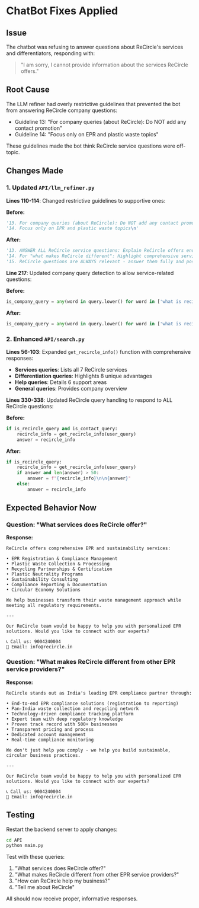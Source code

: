 # ChatBot Fixes Applied

## Issue
The chatbot was refusing to answer questions about ReCircle's services and differentiators, responding with:
> "I am sorry, I cannot provide information about the services ReCircle offers."

## Root Cause
The LLM refiner had overly restrictive guidelines that prevented the bot from answering ReCircle company questions:
- Guideline 13: "For company queries (about ReCircle): Do NOT add any contact promotion"
- Guideline 14: "Focus only on EPR and plastic waste topics"

These guidelines made the bot think ReCircle service questions were off-topic.

## Changes Made

### 1. Updated `API/llm_refiner.py`
**Lines 110-114**: Changed restrictive guidelines to supportive ones:

**Before:**
```python
'13. For company queries (about ReCircle): Do NOT add any contact promotion\n'
'14. Focus only on EPR and plastic waste topics\n'
```

**After:**
```python
'13. ANSWER ALL ReCircle service questions: Explain ReCircle offers end-to-end EPR compliance including registration, certificates, waste management, and reporting\n'
'14. For "what makes ReCircle different": Highlight comprehensive service, technology platform, pan-India network, compliance expertise\n'
'15. ReCircle questions are ALWAYS relevant - answer them fully and positively\n'
```

**Line 217**: Updated company query detection to allow service-related questions:

**Before:**
```python
is_company_query = any(word in query.lower() for word in ['what is recircle', 'about recircle', 'recircle company', 'recircle different'])
```

**After:**
```python
is_company_query = any(word in query.lower() for word in ['what is recircle', 'about recircle', 'recircle company']) and not any(word in query.lower() for word in ['service', 'help', 'different', 'offer'])
```

### 2. Enhanced `API/search.py`
**Lines 56-103**: Expanded `get_recircle_info()` function with comprehensive responses:

- **Services queries**: Lists all 7 ReCircle services
- **Differentiation queries**: Highlights 8 unique advantages
- **Help queries**: Details 6 support areas
- **General queries**: Provides company overview

**Lines 330-338**: Updated ReCircle query handling to respond to ALL ReCircle questions:

**Before:**
```python
if is_recircle_query and is_contact_query:
    recircle_info = get_recircle_info(user_query)
    answer = recircle_info
```

**After:**
```python
if is_recircle_query:
    recircle_info = get_recircle_info(user_query)
    if answer and len(answer) > 50:
        answer = f"{recircle_info}\n\n{answer}"
    else:
        answer = recircle_info
```

## Expected Behavior Now

### Question: "What services does ReCircle offer?"
**Response:**
```
ReCircle offers comprehensive EPR and sustainability services:

• EPR Registration & Compliance Management
• Plastic Waste Collection & Processing
• Recycling Partnerships & Certification
• Plastic Neutrality Programs
• Sustainability Consulting
• Compliance Reporting & Documentation
• Circular Economy Solutions

We help businesses transform their waste management approach while meeting all regulatory requirements.

---

Our ReCircle team would be happy to help you with personalized EPR solutions. Would you like to connect with our experts?

📞 Call us: 9004240004
📧 Email: info@recircle.in
```

### Question: "What makes ReCircle different from other EPR service providers?"
**Response:**
```
ReCircle stands out as India's leading EPR compliance partner through:

• End-to-end EPR compliance solutions (registration to reporting)
• Pan-India waste collection and recycling network
• Technology-driven compliance tracking platform
• Expert team with deep regulatory knowledge
• Proven track record with 500+ businesses
• Transparent pricing and process
• Dedicated account management
• Real-time compliance monitoring

We don't just help you comply - we help you build sustainable, circular business practices.

---

Our ReCircle team would be happy to help you with personalized EPR solutions. Would you like to connect with our experts?

📞 Call us: 9004240004
📧 Email: info@recircle.in
```

## Testing
Restart the backend server to apply changes:
```bash
cd API
python main.py
```

Test with these queries:
1. "What services does ReCircle offer?"
2. "What makes ReCircle different from other EPR service providers?"
3. "How can ReCircle help my business?"
4. "Tell me about ReCircle"

All should now receive proper, informative responses.

